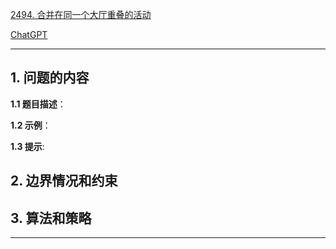 [2494. 合并在同一个大厅重叠的活动](https://leetcode.cn/problems/merge-overlapping-events-in-the-same-hall)

[ChatGPT](chat.openai.com)

---

## 1. 问题的内容
**1.1 题目描述**：

**1.2 示例**：

**1.3 提示**:

## 2. 边界情况和约束


## 3. 算法和策略

---


